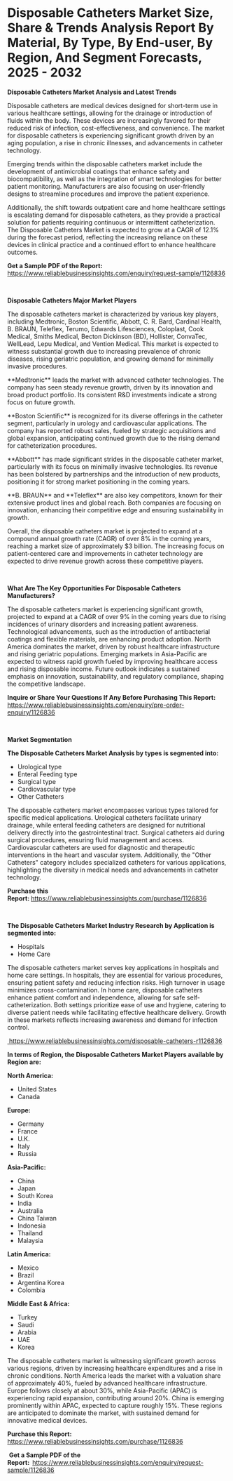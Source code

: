 <p><h1>Disposable Catheters Market Size, Share & Trends Analysis Report By Material, By Type, By End-user, By Region, And Segment Forecasts, 2025 - 2032</h1></p><p><strong>Disposable Catheters Market Analysis and Latest Trends</strong></p>
<p><p>Disposable catheters are medical devices designed for short-term use in various healthcare settings, allowing for the drainage or introduction of fluids within the body. These devices are increasingly favored for their reduced risk of infection, cost-effectiveness, and convenience. The market for disposable catheters is experiencing significant growth driven by an aging population, a rise in chronic illnesses, and advancements in catheter technology. </p><p>Emerging trends within the disposable catheters market include the development of antimicrobial coatings that enhance safety and biocompatibility, as well as the integration of smart technologies for better patient monitoring. Manufacturers are also focusing on user-friendly designs to streamline procedures and improve the patient experience. </p><p>Additionally, the shift towards outpatient care and home healthcare settings is escalating demand for disposable catheters, as they provide a practical solution for patients requiring continuous or intermittent catheterization. The Disposable Catheters Market is expected to grow at a CAGR of 12.1% during the forecast period, reflecting the increasing reliance on these devices in clinical practice and a continued effort to enhance healthcare outcomes.</p></p>
<p><strong>Get a Sample PDF of the Report:&nbsp;</strong> <a href="https://www.reliablebusinessinsights.com/enquiry/request-sample/1126836?utm_campaign=3494&utm_medium=2&utm_source=Github&utm_content=ia&utm_term=13042025&utm_id=disposable-catheters">https://www.reliablebusinessinsights.com/enquiry/request-sample/1126836</a></p>
<p>&nbsp;</p>
<p><strong>Disposable Catheters Major Market Players</strong></p>
<p><p>The disposable catheters market is characterized by various key players, including Medtronic, Boston Scientific, Abbott, C. R. Bard, Cardinal Health, B. BRAUN, Teleflex, Terumo, Edwards Lifesciences, Coloplast, Cook Medical, Smiths Medical, Becton Dickinson (BD), Hollister, ConvaTec, WellLead, Lepu Medical, and Vention Medical. This market is expected to witness substantial growth due to increasing prevalence of chronic diseases, rising geriatric population, and growing demand for minimally invasive procedures.</p><p>**Medtronic** leads the market with advanced catheter technologies. The company has seen steady revenue growth, driven by its innovation and broad product portfolio. Its consistent R&D investments indicate a strong focus on future growth.</p><p>**Boston Scientific** is recognized for its diverse offerings in the catheter segment, particularly in urology and cardiovascular applications. The company has reported robust sales, fueled by strategic acquisitions and global expansion, anticipating continued growth due to the rising demand for catheterization procedures.</p><p>**Abbott** has made significant strides in the disposable catheter market, particularly with its focus on minimally invasive technologies. Its revenue has been bolstered by partnerships and the introduction of new products, positioning it for strong market positioning in the coming years.</p><p>**B. BRAUN** and **Teleflex** are also key competitors, known for their extensive product lines and global reach. Both companies are focusing on innovation, enhancing their competitive edge and ensuring sustainability in growth.</p><p>Overall, the disposable catheters market is projected to expand at a compound annual growth rate (CAGR) of over 8% in the coming years, reaching a market size of approximately $3 billion. The increasing focus on patient-centered care and improvements in catheter technology are expected to drive revenue growth across these competitive players.</p></p>
<p>&nbsp;</p>
<p><strong>What Are The Key Opportunities For Disposable Catheters Manufacturers?</strong></p>
<p><p>The disposable catheters market is experiencing significant growth, projected to expand at a CAGR of over 9% in the coming years due to rising incidences of urinary disorders and increasing patient awareness. Technological advancements, such as the introduction of antibacterial coatings and flexible materials, are enhancing product adoption. North America dominates the market, driven by robust healthcare infrastructure and rising geriatric populations. Emerging markets in Asia-Pacific are expected to witness rapid growth fueled by improving healthcare access and rising disposable income. Future outlook indicates a sustained emphasis on innovation, sustainability, and regulatory compliance, shaping the competitive landscape.</p></p>
<p><strong>Inquire or Share Your Questions If Any Before Purchasing This Report:</strong> <a href="https://www.reliablebusinessinsights.com/enquiry/pre-order-enquiry/1126836?utm_campaign=3494&utm_medium=2&utm_source=Github&utm_content=ia&utm_term=13042025&utm_id=disposable-catheters">https://www.reliablebusinessinsights.com/enquiry/pre-order-enquiry/1126836</a></p>
<p>&nbsp;</p>
<p><strong>Market Segmentation</strong></p>
<p><strong>The Disposable Catheters Market Analysis by types is segmented into:</strong></p>
<p><ul><li>Urological type</li><li>Enteral Feeding type</li><li>Surgical type</li><li>Cardiovascular type</li><li>Other Catheters</li></ul></p>
<p><p>The disposable catheters market encompasses various types tailored for specific medical applications. Urological catheters facilitate urinary drainage, while enteral feeding catheters are designed for nutritional delivery directly into the gastrointestinal tract. Surgical catheters aid during surgical procedures, ensuring fluid management and access. Cardiovascular catheters are used for diagnostic and therapeutic interventions in the heart and vascular system. Additionally, the "Other Catheters" category includes specialized catheters for various applications, highlighting the diversity in medical needs and advancements in catheter technology.</p></p>
<p><strong>Purchase this Report:&nbsp;</strong><a href="https://www.reliablebusinessinsights.com/purchase/1126836?utm_campaign=3494&utm_medium=2&utm_source=Github&utm_content=ia&utm_term=13042025&utm_id=disposable-catheters">https://www.reliablebusinessinsights.com/purchase/1126836</a></p>
<p>&nbsp;</p>
<p><strong>The Disposable Catheters Market Industry Research by Application is segmented into:</strong></p>
<p><ul><li>Hospitals</li><li>Home Care</li></ul></p>
<p><p>The disposable catheters market serves key applications in hospitals and home care settings. In hospitals, they are essential for various procedures, ensuring patient safety and reducing infection risks. High turnover in usage minimizes cross-contamination. In home care, disposable catheters enhance patient comfort and independence, allowing for safe self-catheterization. Both settings prioritize ease of use and hygiene, catering to diverse patient needs while facilitating effective healthcare delivery. Growth in these markets reflects increasing awareness and demand for infection control.</p></p>
<p><a href="https://www.reliablebusinessinsights.com/disposable-catheters-r1126836?utm_campaign=3494&utm_medium=2&utm_source=Github&utm_content=ia&utm_term=13042025&utm_id=disposable-catheters">&nbsp;https://www.reliablebusinessinsights.com/disposable-catheters-r1126836</a></p>
<p><strong>In terms of Region, the Disposable Catheters Market Players available by Region are:</strong></p>
<p>
    <p> <strong> North America: </strong>
        <ul>
            <li>United States</li>
            <li>Canada</li>
        </ul>
        </p> 
    <p> <strong> Europe: </strong>
        <ul>
            <li>Germany</li>
            <li>France</li>
            <li>U.K.</li>
            <li>Italy</li>
            <li>Russia</li>
        </ul>
        </p> 
    <p> <strong> Asia-Pacific: </strong>
        <ul>
            <li>China</li>
            <li>Japan</li>
            <li>South Korea</li>
            <li>India</li>
            <li>Australia</li>
            <li>China Taiwan</li>
            <li>Indonesia</li>
            <li>Thailand</li>
            <li>Malaysia</li>
        </ul>
        </p> 
    <p> <strong> Latin America: </strong>
        <ul>
            <li>Mexico</li>
            <li>Brazil</li>
            <li>Argentina Korea</li>
            <li>Colombia</li>
        </ul>
        </p> 
    <p> <strong> Middle East & Africa: </strong>
        <ul>
            <li>Turkey</li>
            <li>Saudi</li>
            <li>Arabia</li>
            <li>UAE</li>
            <li>Korea</li>
        </ul>
    </p>
    </p>
<p><p>The disposable catheters market is witnessing significant growth across various regions, driven by increasing healthcare expenditures and a rise in chronic conditions. North America leads the market with a valuation share of approximately 40%, fueled by advanced healthcare infrastructure. Europe follows closely at about 30%, while Asia-Pacific (APAC) is experiencing rapid expansion, contributing around 20%. China is emerging prominently within APAC, expected to capture roughly 15%. These regions are anticipated to dominate the market, with sustained demand for innovative medical devices.</p></p>
<p><strong>Purchase this Report: </strong><a href="https://www.reliablebusinessinsights.com/purchase/1126836?utm_campaign=3494&utm_medium=2&utm_source=Github&utm_content=ia&utm_term=13042025&utm_id=disposable-catheters">https://www.reliablebusinessinsights.com/purchase/1126836</a></p>
<p>&nbsp;<strong>Get a Sample PDF of the Report:&nbsp;&nbsp;</strong><a href="https://www.reliablebusinessinsights.com/enquiry/request-sample/1126836?utm_campaign=3494&utm_medium=2&utm_source=Github&utm_content=ia&utm_term=13042025&utm_id=disposable-catheters">https://www.reliablebusinessinsights.com/enquiry/request-sample/1126836</a></p>
<p><strong></strong></p>
<p><p></p><p></p><p></p></p>